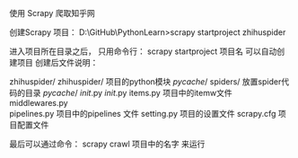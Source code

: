 使用 Scrapy  爬取知乎网 

创建Scrapy 项目： 
D:\GitHub\PythonLearn>scrapy startproject zhihuspider  

进入项目所在目录之后，  只用命令行：  scrapy startproject 项目名  可以自动创建项目
创建后文件说明：

zhihuspider/
	     zhihuspider/         项目的python模块
		 	_pycache_/
		 	spiders/           放置spider代码的目录
		 			_pycache_/
		 			_init_.py
		 	_init_.py
		 	items.py            项目中的itemw文件
		 	middlewares.py     
		 	pipelines.py         项目中的pipelines 文件
		 	setting.py           项目的设置文件
		 scrapy.cfg     项目配置文件



最后可以通过命令：  scrapy crawl 项目中的名字  来运行